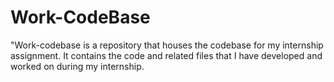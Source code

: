 # Work-CodeBase
"Work-codebase is a repository that houses the codebase for my internship assignment. It contains the code and related files that I have developed and worked on during my internship. 
